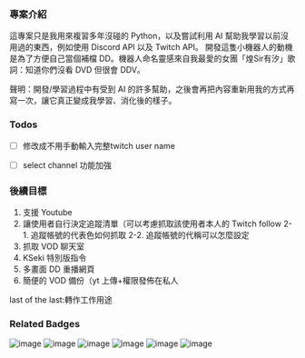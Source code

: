 ### 專案介紹
這專案只是我用來複習多年沒碰的 Python，以及嘗試利用 AI 幫助我學習以前沒用過的東西，例如使用 Discord API 以及 Twitch API。
開發這隻小機器人的動機是為了方便自己當個補檔 DD。機器人命名靈感來自我最愛的女團「煌Sir有汐」歌詞：知道你們沒看 DVD 但很會 DDV。

聲明：開發/學習過程中有受到 AI 的許多幫助，之後會再把內容重新用我的方式再寫一次，讓它真正變成我學習、消化後的樣子。
### Todos
-[ ] 修改成不用手動輸入完整twitch user name
-[ ] select channel 功能加強


### 後續目標
1. 支援 Youtube
2. 讓使用者自行決定追蹤清單（可以考慮抓取該使用者本人的 Twitch follow
    2-1. 追蹤帳號的代表色如何抓取
    2-2. 追蹤帳號的代稱可以怎麼設定
3. 抓取 VOD 聊天室
4. KSeki 特別版指令
5. 多畫面 DD 重播網頁
6. 簡便的 VOD 備份（yt 上傳+權限發佈在私人


last of the last:轉作工作用途


### Related Badges
![image](https://img.shields.io/badge/Python-FFD43B?style=for-the-badge&logo=python&logoColor=blue)
![image](https://img.shields.io/badge/replit-667881?style=for-the-badge&logo=replit&logoColor=white)
![image](https://img.shields.io/badge/ChatGPT-74aa9c?style=for-the-badge&logo=openai&logoColor=white)
![image](https://img.shields.io/badge/Discord-5865F2?style=for-the-badge&logo=discord&logoColor=white)
![image](https://img.shields.io/badge/Twitch-9146FF?style=for-the-badge&logo=twitch&logoColor=white)
![image](https://img.shields.io/badge/Visual_Studio_Code-0078D4?style=for-the-badge&logo=visual%20studio%20code&logoColor=white)



